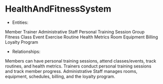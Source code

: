 # HealthAndFitnessSystem


- Entities:

Member
Trainer
Administrative Staff
Personal Training Session
Group Fitness Class
Event
Exercise Routine
Health Metrics
Room
Equipment
Billing
Loyalty Program


- Relationships:

Members can have personal training sessions, attend classes/events, track routines, and health metrics.
Trainers conduct personal training sessions and track member progress.
Administrative Staff manages rooms, equipment, schedules, billing, and the loyalty program.
